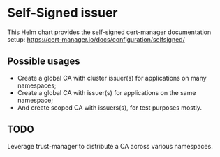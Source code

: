 # Self-Signed issuer

This Helm chart provides the self-signed cert-manager documentation setup: https://cert-manager.io/docs/configuration/selfsigned/

## Possible usages

- Create a global CA with cluster issuer(s) for applications on many namespaces;
- Create a global CA with issuer(s) for applications on the same namespace;
- And create scoped CA with issuers(s), for test purposes mostly.

## TODO

Leverage trust-manager to distribute a CA across various namespaces.
